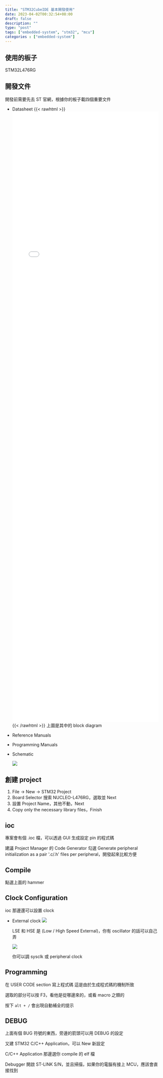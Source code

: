 ```yaml
---
title: "STM32CubeIDE 基本開發使用"
date: 2023-04-02T00:32:54+08:00
draft: false
description: ""
type: "post"
tags: ["embedded-system", "stm32", "mcu"]
categories : ["embedded-system"]
---
```


## 使用的板子
STM32L476RG

## 開發文件
開發前需要先去 ST 官網，根據你的板子載四個重要文件
- Datasheet
    {{< rawhtml >}}
        <embed src="/Blog/pdf/embedding/stm32cubeide/block-diagram.pdf" type="application/pdf" style="width:100%;height:50vh">
    {{< /rawhtml >}}
    上圖是其中的 block diagram

- Reference Manuals

- Programming Manuals

- Schematic

    ![](/Blog/images/embedding/stm32cubeide/IMG_2389.png)

## 創建 project

1. File -> New -> STM32 Project
2. Board Selector 搜索 NUCLEO-L476RG，選取並 Next
3. 設置 Project Name，其他不動，Next
4. Copy only the necessary library files，Finish

## ioc
專案會有個 .ioc 檔，可以透過 GUI 生成設定 pin 的程式碼

建議 Project Manager 的 Code Generator 勾選 Generate peripheral initialization as a pair '.c/.h' files per peripheral，開發起來比較方便

## Compile
點選上面的 hammer 

## Clock Configuration
ioc 那邊還可以設置 clock

- External clock
    ![](/Blog/images/embedding/stm32cubeide/ex-clock.jpg)

    LSE 和 HSE 是 (Low / High Speed External)，你有 oscillator 的話可以自己弄

    ![](/Blog/images/embedding/stm32cubeide/sys-peripheral.jpg)

    你可以調 sysclk 或 peripheral clock

## Programming
在 USER CODE section 寫上程式碼
這是由於生成程式碼的機制所致

選取的部分可以按 F3，看他是從哪邊來的，或看 macro 之類的

按下 ```alt + /``` 會出現自動補全的提示

## DEBUG
上面有個 BUG 符號的東西，旁邊的箭頭可以用 DEBUG 的設定

又建 STM32 C/C++ Application，可以 New 新設定

C/C++ Application 那邊選你 compile 的 elf 檔

Debugger 開啟 ST-LINK S/N，並且掃描，如果你的電腦有接上 MCU，應該會直接找到